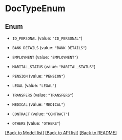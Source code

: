 # DocTypeEnum

## Enum


* `ID_PERSONAL` (value: `"ID_PERSONAL"`)

* `BANK_DETAILS` (value: `"BANK_DETAILS"`)

* `EMPLOYMENT` (value: `"EMPLOYMENT"`)

* `MARITAL_STATUS` (value: `"MARITAL_STATUS"`)

* `PENSION` (value: `"PENSION"`)

* `LEGAL` (value: `"LEGAL"`)

* `TRANSFERS` (value: `"TRANSFERS"`)

* `MEDICAL` (value: `"MEDICAL"`)

* `CONTRACT` (value: `"CONTRACT"`)

* `OTHERS` (value: `"OTHERS"`)


[[Back to Model list]](../README.md#documentation-for-models) [[Back to API list]](../README.md#documentation-for-api-endpoints) [[Back to README]](../README.md)


